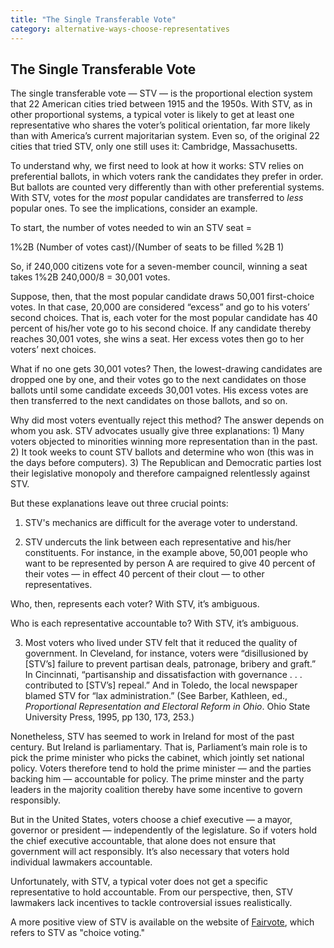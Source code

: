 ```yaml
---
title: "The Single Transferable Vote"
category: alternative-ways-choose-representatives
---
```


## The Single Transferable Vote 

The single transferable vote — STV — is the proportional election system that 22 American cities tried between 1915 and the 1950s. With STV, as in other proportional systems, a typical voter is likely to get at least one representative who shares the voter’s political orientation, far more likely than with America’s current majoritarian system. Even so, of the original 22 cities that tried STV, only one still uses it: Cambridge, Massachusetts.

To understand why, we first need to look at how it works: STV relies on preferential ballots, in which voters rank the candidates they prefer in order. But ballots are counted very differently than with other preferential systems. With STV, votes for the _most_ popular candidates are transferred to _less_ popular ones. To see the implications, consider an example.

To start, the number of votes needed to win an STV seat =

1%2B (Number of votes cast)/(Number of seats to be filled %2B 1)

So, if 240,000 citizens vote for a seven-member council, winning a seat takes 1%2B 240,000/8 = 30,001 votes.

Suppose, then, that the most popular candidate draws 50,001 first-choice votes. In that case, 20,000 are considered “excess” and go to his voters’ second choices. That is, each voter for the most popular candidate has 40 percent of his/her vote go to his second choice. If any candidate thereby reaches 30,001 votes, she wins a seat. Her excess votes then go to her voters’ next choices.

What if no one gets 30,001 votes? Then, the lowest-drawing candidates are dropped one by one, and their votes go to the next candidates on those ballots until some candidate exceeds 30,001 votes. His excess votes are then transferred to the next candidates on those ballots, and so on.

Why did most voters eventually reject this method? The answer depends on whom you ask. STV advocates usually give three explanations: 1) Many voters objected to minorities winning more representation than in the past. 2) It took weeks to count STV ballots and determine who won (this was in the days before computers). 3) The Republican and Democratic parties lost their legislative monopoly and therefore campaigned relentlessly against STV.

But these explanations leave out three crucial points:

1) STV's mechanics are difficult for the average voter to understand.

2) STV undercuts the link between each representative and his/her constituents. For instance, in the example above, 50,001 people who want to be represented by person A are required to give 40 percent of their votes — in effect 40 percent of their clout — to other representatives.

Who, then, represents each voter? With STV, it’s ambiguous.

Who is each representative accountable to? With STV, it’s ambiguous.

3) Most voters who lived under STV felt that it reduced the quality of government. In Cleveland, for instance, voters were “disillusioned by [STV’s] failure to prevent partisan deals, patronage, bribery and graft.” In Cincinnati, “partisanship and dissatisfaction with governance . . . contributed to [STV’s] repeal.” And in Toledo, the local newspaper blamed STV for “lax administration.” (See Barber, Kathleen, ed., _Proportional Representation and Electoral Reform in Ohio_. Ohio State University Press, 1995, pp 130, 173, 253.)

Nonetheless, STV has seemed to work in Ireland for most of the past century. But Ireland is parliamentary. That is, Parliament’s main role is to pick the prime minister who picks the cabinet, which jointly set national policy. Voters therefore tend to hold the prime minister — and the parties backing him — accountable for policy. The prime minster and the party leaders in the majority coalition thereby have some incentive to govern responsibly.

But in the United States, voters choose a chief executive — a mayor, governor or president — independently of the legislature. So if voters hold the chief executive accountable, that alone does not ensure that government will act responsibly. It’s also necessary that voters hold individual lawmakers accountable.

Unfortunately, with STV, a typical voter does not get a specific representative to hold accountable. From our perspective, then, STV lawmakers lack incentives to tackle controversial issues realistically.

A more positive view of STV is available on the website of [Fairvote][1], which refers to STV as "choice voting."

   [1]: http://archive.fairvote.org/?page=2322